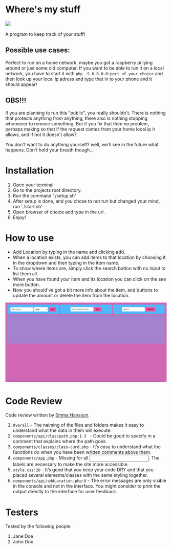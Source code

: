 # Where's my stuff

<img src="misc/fizzybubblech.gif">


A program to keep track of your stuff!

## Possible use cases:

Perfect to run on a home network, maybe you got a raspberry pi lying around or just some old computer.
If you want to be able to run it on a local network, you have to start it with `php -S 0.0.0.0:port_of_your_choice`
and then look up your local ip adress and type that in to your phone and it should appear!


## OBS!!!

If you are planning to run this "public", you really shouldn't. There is nothing that protects anything
from anything, there also is nothing stopping whomever to remove something. But if you fix that then
no problem, perhaps making so that if the request comes from your home local ip it allows, and if not it
doesn't allow?

You don't want to do anything yourself?
well, we'll see in the future what happens. Don't hold your breath though...

# Installation

1. Open your terminal
2. Go to the projects root directory.
3. Run the command './setup.sh'
4. After setup is done, and you chose to not run but changed your mind, run './start.sh'
5. Open browser of choice and type in the url.
6. Enjoy!

# How to use

* Add Location by typing in the name and clicking add.
* When a location exists, you can add items to that location by choosing it in the dropdown and then typing in the item name.
* To show where items are, simply click the search button with no input to list them all.
* When you have found your item and its location you can click on the see more button.
* Now you should've got a bit more info about the item, and buttons to update the amount or delete the item from the location.

<img src="misc/screenshot.jpg">

# Code Review

Code review written by [Emma Hansson](https://github.com/h-emma).

1. `Overall` - The naiming of the files and folders makes it easy to understand what the data in them will execute.
2. `components/api/classpath.php:1-3 ` - Could be good to specify in a comment that explains where the path goes.
3. `components/classes/class-curd.php` - It’s easy to understand what the functions do when you have been written comments above them.
4. `components/app.php` - Missing <label> for all <input>. The labels are necessary to make the site more accessible.
5. `style.css:28` - It’s good that you keep your code DRY and that you placed several elements/classes with the same styling together.
6. `components/api/addLocation.php:9` - The error messages are only visible in the console and not in the interface. You might consider to print the output directly to the interface for user feedback.

# Testers

Tested by the following people:

1. Jane Doe
2. John Doe
